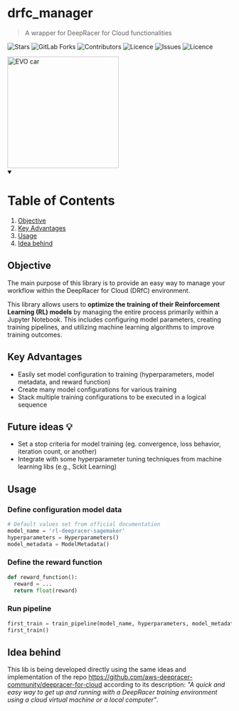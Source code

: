 # drfc_manager
> A wrapper for DeepRacer for Cloud functionalities

![Stars](https://img.shields.io/github/stars/joaocarvoli/drfc-manager)
![GitLab Forks](https://img.shields.io/github/forks/joaocarvoli/drfc-manager)
![Contributors](https://img.shields.io/github/contributors/joaocarvoli/drfc-manager)
![Licence](https://img.shields.io/github/tag/joaocarvoli/drfc-manager)
![Issues](https://img.shields.io/github/issues/joaocarvoli/drfc-manager)
![Licence](https://img.shields.io/github/license/joaocarvoli/drfc-manager)

<img src="https://d1.awsstatic.com/deepracer/Evo%20and%20Sensor%20Launch%202020/evo-spin.fdf40252632704f3b07b0a2556b3d174732ab07e.gif" alt="EVO car" width="250">

<details open>
<summary><h1>Table of Contents</h1></summary>
  
1. [Objective](#objective)
2. [Key Advantages](#key-advantages)
3. [Usage](#usage)
4. [Idea behind](#idea-behind)

</details>
   
## Objective

The main purpose of this library is to provide an easy way to manage your workflow within the DeepRacer for Cloud (DRfC) environment. 

This library allows users to **optimize the training of their Reinforcement Learning (RL) models** by managing the entire process primarily within a Jupyter Notebook. This includes configuring model parameters, creating training pipelines, and utilizing machine learning algorithms to improve training outcomes.

## Key Advantages

- Easily set model configuration to training (hyperparameters, model metadata, and reward function)
- Create many model configurations for various training
- Stack multiple training configurations to be executed in a logical sequence

## Future ideas :bulb:
- Set a stop criteria for model training (eg. convergence, loss behavior, iteration count, or another)
- Integrate with some hyperparameter tuning techniques from machine learning libs (e.g., Sckit Learning) 

## Usage

### Define configuration model data

```python
# Default values set from official documentation
model_name = 'rl-deepracer-sagemaker'
hyperparameters = Hyperparameters() 
model_metadata = ModelMetadata()
```

### Define the reward function

```python
def reward_function():
  reward = ...
  return float(reward)
```

### Run pipeline

```python
first_train = train_pipeline(model_name, hyperparameters, model_metadata, bytes_io_reward_function)
first_train()
```

## Idea behind

This lib is being developed directly using the same ideas and implementation of 
the repo https://github.com/aws-deepracer-community/deepracer-for-cloud according to its description: _"A quick and easy way to get up and running with a DeepRacer training environment using a cloud virtual machine or a local computer"_.

